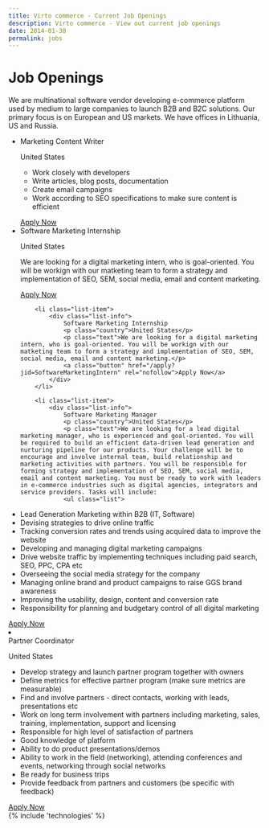 ```yaml
---
title: Virto commerce - Current Job Openings
description: Virto commerce - View out current job openings
date: 2014-01-30
permalink: jobs
---
```

<div class="partner __responsive">
	<h1 class="head-title">Job Openings</h1>
	<p class="text">We are multinational software vendor developing e-commerce platform used by medium to large companies to launch B2B and B2C solutions. Our primary focus is on European and US markets. We have offices in Lithuania, US and Russia.</p>
	<ul class="list">
		<li class="list-item">
			<div class="list-info">
				<p class="title">Marketing Content Writer</p>
				<p class="country">United States</p>
				<p class="text">
					<ul class="list">
						<li>Work closely with developers</li>
						<li>Write articles, blog posts, documentation</li>
						<li>Create email campaigns</li>
						<li>Work according to SEO specifications to make sure content is efficient</li>
					</ul>
				</p>
				<a class="button" href="/jobs/apply?jid=ContentWriter" rel="nofollow">Apply Now</a>
			</div>
		</li>
		<li class="list-item">
			<div class="list-info">
				Software Marketing Internship
				<p class="country">United States</p>
				<p class="text">We are looking for a digital marketing intern, who is goal-oriented. You will be workign with our matketing team to form a strategy and implementation of SEO, SEM, social media, email and content marketing.</p>
				<a class="button" href="/jobs/apply?jid=SoftwareMarketingIntern" rel="nofollow">Apply Now</a>
			</div>
		</li>
	
		<li class="list-item">
			<div class="list-info">
				Software Marketing Internship
				<p class="country">United States</p>
				<p class="text">We are looking for a digital marketing intern, who is goal-oriented. You will be workign with our matketing team to form a strategy and implementation of SEO, SEM, social media, email and content marketing.</p>
				<a class="button" href="/apply?jid=SoftwareMarketingIntern" rel="nofollow">Apply Now</a>
			</div>
		</li>
		
		<li class="list-item">
			<div class="list-info">
				Software Marketing Manager
				<p class="country">United States</p>
				<p class="text">We are looking for a lead digital marketing manager, who is experienced and goal-oriented. You will be required to build an efficient data-driven lead generation and nurturing pipeline for our products. Your challenge will be to encourage and involve internal team, build relationship and marketing activities with partners. You will be responsible for forming strategy and implementation of SEO, SEM, social media, email and content marketing. You must be ready to work with leaders in e-commerce industries such as digital agencies, integrators and service providers. Tasks will include:
				<ul class="list">
<li>Lead Generation Marketing within B2B (IT, Software)</li>
<li>Devising strategies to drive online traffic</li>
<li>Tracking conversion rates and trends using acquired data to improve the website</li>
<li>Developing and managing digital marketing campaigns</li>
<li>Drive website traffic by implementing techniques including paid search, SEO, PPC, CPA etc</li>
<li>Overseeing the social media strategy for the company</li>
<li>Managing online brand and product campaigns to raise GGS brand awareness</li>
<li>Improving the usability, design, content and conversion rate</li>
<li>Responsibility for planning and budgetary control of all digital marketing</li>
				</ul>
				</p>
				<a class="button" href="/jobs/apply?jid=SoftwareMarketing" rel="nofollow">Apply Now</a>
			</div>
		</li>
		<li class="list-item">
			<div class="list-info">
				Partner Coordinator
				<p class="country">United States</p>
				<p class="text">
				<ul class="list">
	<li>Develop strategy and launch partner program together with owners</li>
	<li>Define metrics for effective partner program (make sure metrics are measurable)</li>
	<li>Find and involve partners - direct contacts, working with leads, presentations etc</li>
	<li>Work on long term involvement with partners including marketing, sales, training, implementation, support and licensing</li>
	<li>Responsible for high level of satisfaction of partners</li>
	<li>Good knowledge of platform</li>
	<li>Ability to do product presentations/demos</li>
	<li>Ability to work in the field (networking), attending conferences and events, networking through social networks</li>
	<li>Be ready for business trips</li>
	<li>Provide feedback from partners and customers (be specific with feedback)</li>
	</ul>
</p>
				<a class="button" href="/jobs/apply?jid=PartnerCoordinator" rel="nofollow">Apply Now</a>
			</div>
		</li>
	</ul>
</div>
{% include 'technologies' %}